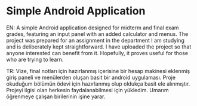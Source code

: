 # Simple Android Application

EN:
A simple Android application designed for midterm and final exam grades, featuring an input panel with an added calculator and menus. 
The project was prepared for an assignment in the department I am studying and is deliberately kept straightforward. 
I have uploaded the project so that anyone interested can benefit from it. Hopefully, it proves useful for those who are trying to learn.

TR:
Vize, final notları için hazırlanmış içerisine bir hesap makinesi eklenmiş giriş paneli ve menülerden oluşan basit bir android uygulaması.
Proje okuduğum bölümün ödevi için hazırlanmış olup oldukça basit ele alınmıştır.
Projeyi ilgisi olan herkesin faydalanabilmesi için yükledim. Umarım öğrenmeye çalışan birilerinin işine yarar.
